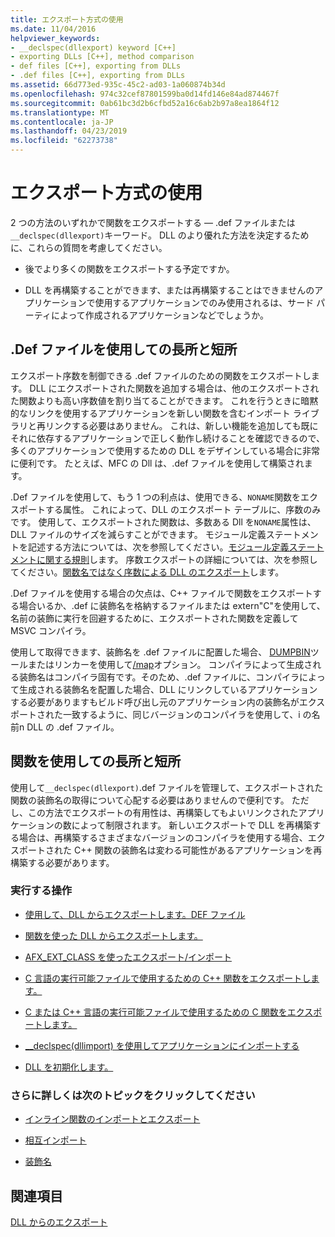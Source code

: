 ```yaml
---
title: エクスポート方式の使用
ms.date: 11/04/2016
helpviewer_keywords:
- __declspec(dllexport) keyword [C++]
- exporting DLLs [C++], method comparison
- def files [C++], exporting from DLLs
- .def files [C++], exporting from DLLs
ms.assetid: 66d773ed-935c-45c2-ad03-1a060874b34d
ms.openlocfilehash: 974c32cef87801599ba0d14fd146e84ad874467f
ms.sourcegitcommit: 0ab61bc3d2b6cfbd52a16c6ab2b97a8ea1864f12
ms.translationtype: MT
ms.contentlocale: ja-JP
ms.lasthandoff: 04/23/2019
ms.locfileid: "62273738"
---
```

# <a name="determine-which-exporting-method-to-use"></a>エクスポート方式の使用

2 つの方法のいずれかで関数をエクスポートする — .def ファイルまたは`__declspec(dllexport)`キーワード。 DLL のより優れた方法を決定するために、これらの質問を考慮してください。

- 後でより多くの関数をエクスポートする予定ですか。

- DLL を再構築することができます、または再構築することはできませんのアプリケーションで使用するアプリケーションでのみ使用されるは、サード パーティによって作成されるアプリケーションなどでしょうか。

## <a name="pros-and-cons-of-using-def-files"></a>.Def ファイルを使用しての長所と短所

エクスポート序数を制御できる .def ファイルのための関数をエクスポートします。 DLL にエクスポートされた関数を追加する場合は、他のエクスポートされた関数よりも高い序数値を割り当てることができます。 これを行うときに暗黙的なリンクを使用するアプリケーションを新しい関数を含むインポート ライブラリと再リンクする必要はありません。 これは、新しい機能を追加しても既にそれに依存するアプリケーションで正しく動作し続けることを確認できるので、多くのアプリケーションで使用するための DLL をデザインしている場合に非常に便利です。 たとえば、MFC の Dll は、.def ファイルを使用して構築されます。

.Def ファイルを使用して、もう 1 つの利点は、使用できる、`NONAME`関数をエクスポートする属性。 これによって、DLL のエクスポート テーブルに、序数のみです。 使用して、エクスポートされた関数は、多数ある Dll を`NONAME`属性は、DLL ファイルのサイズを減らすことができます。 モジュール定義ステートメントを記述する方法については、次を参照してください。[モジュール定義ステートメントに関する規則](reference/rules-for-module-definition-statements.md)します。 序数エクスポートの詳細については、次を参照してください。[関数名ではなく序数による DLL のエクスポート](exporting-functions-from-a-dll-by-ordinal-rather-than-by-name.md)します。

.Def ファイルを使用する場合の欠点は、C++ ファイルで関数をエクスポートする場合いるか、.def に装飾名を格納するファイルまたは extern"C"を使用して、名前の装飾に実行を回避するために、エクスポートされた関数を定義して MSVC コンパイラ。

使用して取得できます、装飾名を .def ファイルに配置した場合、 [DUMPBIN](reference/dumpbin-reference.md)ツールまたはリンカーを使用して[/map](reference/map-generate-mapfile.md)オプション。 コンパイラによって生成される装飾名はコンパイラ固有です。そのため、.def ファイルに、コンパイラによって生成される装飾名を配置した場合、DLL にリンクしているアプリケーションする必要がありますもビルド呼び出し元のアプリケーション内の装飾名がエクスポートされた一致するように、同じバージョンのコンパイラを使用して、i の名前n DLL の .def ファイル。

## <a name="pros-and-cons-of-using-declspecdllexport"></a>関数を使用しての長所と短所

使用して`__declspec(dllexport)`.def ファイルを管理して、エクスポートされた関数の装飾名の取得について心配する必要はありませんので便利です。 ただし、この方法でエクスポートの有用性は、再構築してもよいリンクされたアプリケーションの数によって制限されます。 新しいエクスポートで DLL を再構築する場合は、再構築するさまざまなバージョンのコンパイラを使用する場合、エクスポートされた C++ 関数の装飾名は変わる可能性があるアプリケーションを再構築する必要があります。

### <a name="what-do-you-want-to-do"></a>実行する操作

- [使用して、DLL からエクスポートします。DEF ファイル](exporting-from-a-dll-using-def-files.md)

- [関数を使った DLL からエクスポートします。](exporting-from-a-dll-using-declspec-dllexport.md)

- [AFX_EXT_CLASS を使ったエクスポート/インポート](exporting-and-importing-using-afx-ext-class.md)

- [C 言語の実行可能ファイルで使用するための C++ 関数をエクスポートします。](exporting-cpp-functions-for-use-in-c-language-executables.md)

- [C または C++ 言語の実行可能ファイルで使用するための C 関数をエクスポートします。](exporting-c-functions-for-use-in-c-or-cpp-language-executables.md)

- [__declspec(dllimport) を使用してアプリケーションにインポートする](importing-into-an-application-using-declspec-dllimport.md)

- [DLL を初期化します。](run-time-library-behavior.md#initializing-a-dll)

### <a name="what-do-you-want-to-know-more-about"></a>さらに詳しくは次のトピックをクリックしてください

- [インライン関数のインポートとエクスポート](importing-and-exporting-inline-functions.md)

- [相互インポート](mutual-imports.md)

- [装飾名](reference/decorated-names.md)

## <a name="see-also"></a>関連項目

[DLL からのエクスポート](exporting-from-a-dll.md)
